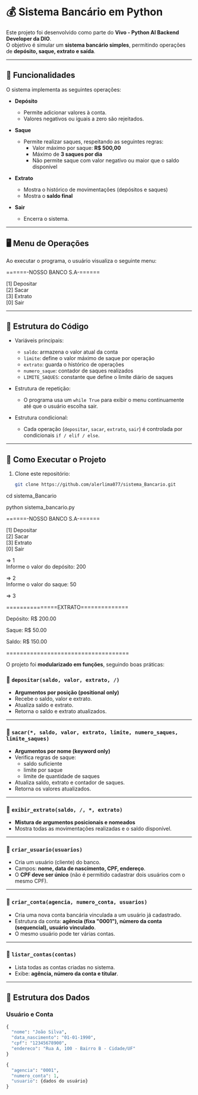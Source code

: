 # 💰 Sistema Bancário em Python

Este projeto foi desenvolvido como parte do **Vivo - Python AI Backend Developer da DIO**.  
O objetivo é simular um **sistema bancário simples**, permitindo operações de **depósito, saque, extrato e saída**.

---

## 📝 Funcionalidades

O sistema implementa as seguintes operações:

- **Depósito**  
  - Permite adicionar valores à conta.  
  - Valores negativos ou iguais a zero são rejeitados.  

- **Saque**  
  - Permite realizar saques, respeitando as seguintes regras:  
    - Valor máximo por saque: **R$ 500,00**  
    - Máximo de **3 saques por dia**  
    - Não permite saque com valor negativo ou maior que o saldo disponível  

- **Extrato**  
  - Mostra o histórico de movimentações (depósitos e saques)  
  - Mostra o **saldo final**  

- **Sair**  
  - Encerra o sistema.  

---

## 🖥️ Menu de Operações

Ao executar o programa, o usuário visualiza o seguinte menu:

======-NOSSO BANCO S.A-======

[1] Depositar  
[2] Sacar  
[3] Extrato  
[0] Sair  



---

## 📂 Estrutura do Código

- Variáveis principais:
  - `saldo`: armazena o valor atual da conta  
  - `limite`: define o valor máximo de saque por operação  
  - `extrato`: guarda o histórico de operações  
  - `numero_saque`: contador de saques realizados  
  - `LIMITE_SAQUES`: constante que define o limite diário de saques  

- Estrutura de repetição:  
  - O programa usa um `while True` para exibir o menu continuamente até que o usuário escolha sair.  

- Estrutura condicional:  
  - Cada operação (`depositar`, `sacar`, `extrato`, `sair`) é controlada por condicionais `if / elif / else`.  

---

## 🚀 Como Executar o Projeto

1. Clone este repositório:
   ```bash
   git clone https://github.com/alerlima077/sistema_Bancario.git

cd sistema_Bancario

python sistema_bancario.py

======-NOSSO BANCO S.A-======

[1] Depositar  
[2] Sacar  
[3] Extrato  
[0] Sair  

=> 1  
Informe o valor do depósito: 200

=> 2  
Informe o valor do saque: 50

=> 3    

===============EXTRATO==============  

Depósito: R$ 200.00   

Saque: R$ 50.00   

Saldo: R$ 150.00    

====================================


O projeto foi **modularizado em funções**, seguindo boas práticas:

### 🔹 `depositar(saldo, valor, extrato, /)`
- **Argumentos por posição (positional only)**  
- Recebe o saldo, valor e extrato.  
- Atualiza saldo e extrato.  
- Retorna o saldo e extrato atualizados.  

---

### 🔹 `sacar(*, saldo, valor, extrato, limite, numero_saques, limite_saques)`
- **Argumentos por nome (keyword only)**  
- Verifica regras de saque:  
  - saldo suficiente  
  - limite por saque  
  - limite de quantidade de saques  
- Atualiza saldo, extrato e contador de saques.  
- Retorna os valores atualizados.  

---

### 🔹 `exibir_extrato(saldo, /, *, extrato)`
- **Mistura de argumentos posicionais e nomeados**  
- Mostra todas as movimentações realizadas e o saldo disponível.  

---

### 🔹 `criar_usuario(usuarios)`
- Cria um usuário (cliente) do banco.  
- Campos: **nome, data de nascimento, CPF, endereço**.  
- O **CPF deve ser único** (não é permitido cadastrar dois usuários com o mesmo CPF).  

---

### 🔹 `criar_conta(agencia, numero_conta, usuarios)`
- Cria uma nova conta bancária vinculada a um usuário já cadastrado.  
- Estrutura da conta: **agência (fixa "0001"), número da conta (sequencial), usuário vinculado**.  
- O mesmo usuário pode ter várias contas.  

---

### 🔹 `listar_contas(contas)`
- Lista todas as contas criadas no sistema.  
- Exibe: **agência, número da conta e titular**.  

---

## 📂 Estrutura dos Dados

### Usuário e Conta
```python
{
  "nome": "João Silva",
  "data_nascimento": "01-01-1990",
  "cpf": "12345678900",
  "endereco": "Rua A, 100 - Bairro B - Cidade/UF"
}

{
  "agencia": "0001",
  "numero_conta": 1,
  "usuario": {dados do usuário}
}





